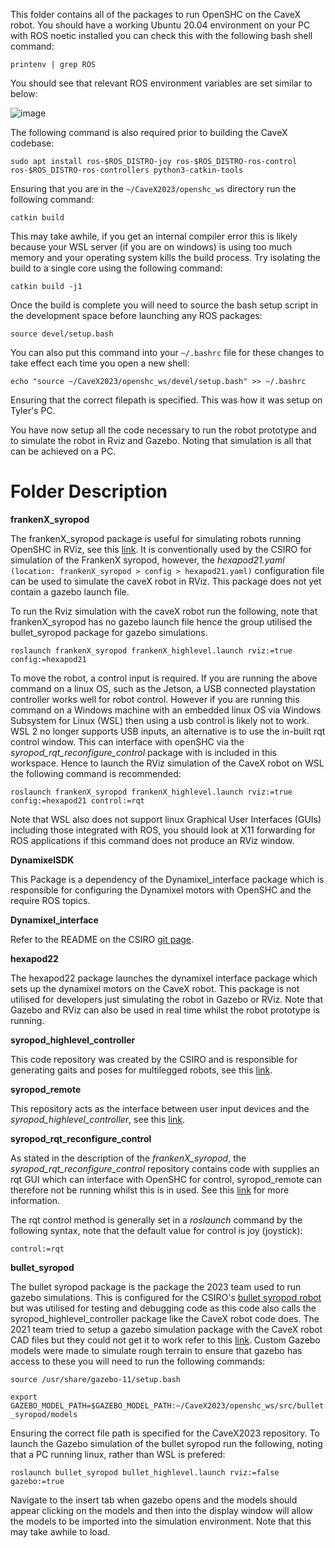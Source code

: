 This folder contains all of the packages to run OpenSHC on the CaveX robot. You should have a working Ubuntu 20.04 environment on your PC with ROS noetic installed you can check this with the following bash shell command:

`printenv | grep ROS`

You should see that relevant ROS environment variables are set similar to below:

![image](https://github.com/CaveX/CaveX2023/assets/110513531/7b53529a-c058-436b-9fb8-12e9dfe2ae9b)

The following command is also required prior to building the CaveX codebase:

`sudo apt install ros-$ROS_DISTRO-joy ros-$ROS_DISTRO-ros-control ros-$ROS_DISTRO-ros-controllers python3-catkin-tools`

Ensuring that you are in the `~/CaveX2023/openshc_ws` directory run the following command:

`catkin build`

This may take awhile, if you get an internal compiler error this is likely because your WSL server (if you are on windows) is using too much memory and your operating system kills the build process. Try isolating the build to a single core using the following command:

`catkin build -j1`

Once the build is complete you will need to source the bash setup script in the development space before launching any ROS packages:

`source devel/setup.bash`

You can also put this command into your `~/.bashrc` file for these changes to take effect each time you open a new shell:

`echo "source ~/CaveX2023/openshc_ws/devel/setup.bash" >> ~/.bashrc`

Ensuring that the correct filepath is specified. This was how it was setup on Tyler's PC.

You have now setup all the code necessary to run the robot prototype and to simulate the robot in Rviz and Gazebo. Noting that simulation is all that can be achieved on a PC.

# Folder Description
**frankenX_syropod**

The frankenX_syropod package is useful for simulating robots running OpenSHC in RViz, see this [link](https://github.com/csiro-robotics/frankenX_syropod/tree/master).
It is conventionally used by the CSIRO for simulation of the FrankenX syropod, however, the *hexapod21.yaml* `(location: frankenX_syropod > config > hexapod21.yaml)` configuration file can be used to simulate the caveX robot in RViz.
This package does not yet contain a gazebo launch file.

To run the Rviz simulation with the caveX robot run the following, note that frankenX_syropod has no gazebo launch file hence the group utilised the bullet_syropod package for gazebo simulations.

`roslaunch frankenX_syropod frankenX_highlevel.launch rviz:=true config:=hexapod21`

To move the robot, a control input is required. If you are running the above command on a linux OS, such as the Jetson, a USB connected playstation controller works well for robot control. However if you are running this command on a Windows machine with an embedded linux OS via Windows Subsystem for Linux (WSL) then using a usb control is likely not to work. WSL 2 no longer supports USB inputs, an alternative is to use the in-built rqt control window. This can interface with openSHC via the *syropod_rqt_reconfigure_control* package with is included in this workspace. Hence to launch the RViz simulation of the CaveX robot on WSL the following command  is recommended:

`roslaunch frankenX_syropod frankenX_highlevel.launch rviz:=true config:=hexapod21 control:=rqt`

Note that WSL also does not support linux Graphical User Interfaces (GUIs) including those integrated with ROS, you should look at X11 forwarding for ROS applications if this command does not produce an RViz window.

**DynamixelSDK**

This Package is a dependency of the Dynamixel_interface package which is responsible for configuring the Dynamixel motors with OpenSHC and the require ROS topics.

**Dynamixel_interface**

Refer to the README on the CSIRO [git page](https://github.com/csiro-robotics/dynamixel_interface).

**hexapod22**

The hexapod22 package launches the dynamixel interface package which sets up the dynamixel motors on the CaveX robot. This package is not utilised for developers just simulating the robot in Gazebo or RViz. Note that Gazebo and RViz can also be used in real time whilst the robot prototype is running.

**syropod_highlevel_controller**

This code repository was created by the CSIRO and is responsible for generating gaits and poses for multilegged robots, see this [link](https://github.com/csiro-robotics/syropod_highlevel_controller).

**syropod_remote**

This repository acts as the interface between user input devices and the *syropod_highlevel_controller*, see this [link](https://github.com/csiro-robotics/syropod_remote).

**syropod_rqt_reconfigure_control**

As stated in the description of the *frankenX_syropod*, the *syropod_rqt_reconfigure_control* repository contains code with supplies an rqt GUI which can interface with OpenSHC for control, syropod_remote can therefore not be running whilst this is in used. See this [link](https://github.com/csiro-robotics/syropod_rqt_reconfigure_control) for more information.

The rqt control method is generally set in a *roslaunch* command by the following syntax, note that the default value for control is joy (joystick):

`control:=rqt`

**bullet_syropod**

The bullet syropod package is the package the 2023 team used to run gazebo simulations. This is configured for the CSIRO's [bullet syropod robot](https://github.com/csiro-robotics/bullet_syropod) but was utilised for testing and debugging code as this code also calls the syropod_highlevel_controller package like the CaveX robot code does. The 2021 team tried to setup a gazebo simulation package with the CaveX robot CAD files but they could not get it to work refer to this [link](https://github.com/CaveX/cavex_hexapod). Custom Gazebo models were made to simulate rough terrain to ensure that gazebo has access to these you will need to run the following commands:

`source /usr/share/gazebo-11/setup.bash`

`export GAZEBO_MODEL_PATH=$GAZEBO_MODEL_PATH:~/CaveX2023/openshc_ws/src/bullet_syropod/models`

Ensuring the correct file path is specified for the CaveX2023 repository. To launch the Gazebo simulation of the bullet syropod run the following, noting that a PC running linux, rather than WSL is prefered:

`roslaunch bullet_syropod bullet_highlevel.launch rviz:=false gazebo:=true`

Navigate to the insert tab when gazebo opens and the models should appear clicking on the models and then into the display window will allow the models to be imported into the simulation environment. Note that this may take awhile to load.
